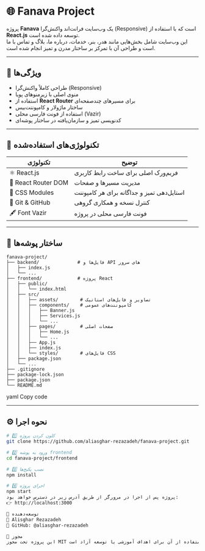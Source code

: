# 🌐 Fanava Project

پروژه **Fanava** یک وب‌سایت فرانت‌اند واکنش‌گرا (Responsive) است که با استفاده از **React.js** توسعه داده شده است.  
این وب‌سایت شامل بخش‌هایی مانند هدر، بنر، خدمات، درباره ما، بلاگ و تماس با ما است و طراحی آن با تمرکز بر ساختار مدرن و تمیز انجام شده است.

---

## 🚀 ویژگی‌ها
- طراحی کاملاً واکنش‌گرا (Responsive)
- منوی اصلی با زیرمنوهای پویا
- استفاده از **React Router** برای مسیرهای چندصفحه‌ای
- ساختار ماژولار و کامپوننت‌بیس
- استفاده از فونت فارسی محلی (Vazir)
- کدنویسی تمیز و سازمان‌یافته در ساختار پوشه‌ای

---

## 🧩 تکنولوژی‌های استفاده‌شده
| تکنولوژی | توضیح |
|-----------|--------|
| ⚛️ React.js | فریم‌ورک اصلی برای ساخت رابط کاربری |
| 🧭 React Router DOM | مدیریت مسیرها و صفحات |
| 🎨 CSS Modules | استایل‌دهی تمیز و جداگانه برای هر کامپوننت |
| 💾 Git & GitHub | کنترل نسخه و همکاری گروهی |
| 🖋️ Font Vazir | فونت فارسی محلی در پروژه |

---

## 📁 ساختار پوشه‌ها
```
fanava-project/
├── backend/              # فایل‌ها و API های سرور
│   ├── index.js
│   └── ...
├── frontend/             # پروژه React
│   ├── public/
│   │   └── index.html
│   ├── src/
│   │   ├── assets/        # تصاویر و فایل‌های استاتیک
│   │   ├── components/    # کامپوننت‌های عمومی
│   │   │   ├── Banner.js
│   │   │   ├── Services.js
│   │   │   └── ...
│   │   ├── pages/         # صفحات اصلی
│   │   │   ├── Home.js
│   │   │   └── ...
│   │   ├── App.js
│   │   ├── index.js
│   │   └── styles/        # فایل‌های CSS
│   ├── package.json
│   └── ...
├── .gitignore
├── package-lock.json
├── package.json
└── README.md

```
 
yaml
Copy code

---

## ⚙️ نحوه اجرا
```bash
# 1️⃣ کلون کردن پروژه
git clone https://github.com/aliasghar-rezazadeh/fanava-project.git

# 2️⃣ ورود به پوشه frontend
cd fanava-project/frontend

# 3️⃣ نصب پکیج‌ها
npm install

# 4️⃣ اجرای پروژه
npm start
پروژه پس از اجرا در مرورگر از طریق آدرس زیر در دسترس خواهد بود:
👉 http://localhost:3000

🧠 توسعه‌دهنده
👤 Alisghar Rezazadeh
📍 GitHub: @aliasghar-rezazadeh

🪪 مجوز
این پروژه تحت مجوز MIT منتشر شده و استفاده از آن برای اهداف آموزشی یا توسعه آزاد است.



